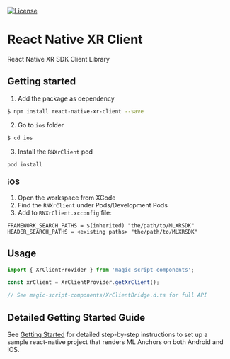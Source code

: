 [![License](https://img.shields.io/:license-Apache%202.0-blue.svg)](LICENSE)

# React Native XR Client

React Native XR SDK Client Library

## Getting started
1. Add the package as dependency
```bash
$ npm install react-native-xr-client --save
```
2. Go to `ios` folder
```bash
$ cd ios
```
3. Install the `RNXrClient` pod
```
pod install
```

### iOS
1. Open the workspace from XCode
2. Find the `RNXrClient` under Pods/Development Pods
3. Add to `RNXrClient.xcconfig` file:
```
FRAMEWORK_SEARCH_PATHS = $(inherited) "the/path/to/MLXRSDK"
HEADER_SEARCH_PATHS = <existing paths> "the/path/to/MLXRSDK"
```

## Usage
```javascript
import { XrClientProvider } from 'magic-script-components';

const xrClient = XrClientProvider.getXrClient();

// See magic-script-components/XrClientBridge.d.ts for full API
```

## Detailed Getting Started Guide
See [Getting Started](GettingStarted.md) for detailed step-by-step instructions to set up a sample react-native project that renders ML Anchors on both Android and iOS.
